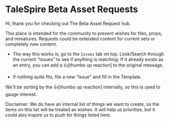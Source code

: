 <h1>TaleSpire Beta Asset Requests</h1>

Hi, thank you for checking out The Beta Asset Request hub.

This place is intended for the community to present wishes for tiles, props, and miniatures. Requests could be extended content for current sets or completely new content. 

 * The way this works is, go to the `Issues` tab on top. Look/Search through the current "Issues" to see if anything is matching. If it already exists as an entry, you can add a :thumbsup:[thumbs up reaction] to the original message. 

 * If nothing quite fits, file a new "Issue" and fill in the Template.

We'll be sorting by the :thumbsup:[thumbs up reaction] internally, so this is used to gauge interest.

Disclaimer: 
We do have an internal list of things we want to create, so the items on this list will be treated as wishes. It will help us prioritize, but it could also inspire us to push for things listed here. 


